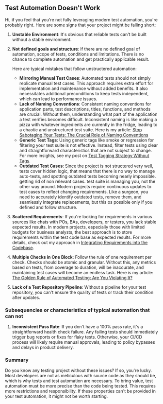 ## Test Automation Doesn't Work

Hi, if you feel that you're not fully leveraging modern test automation, you're probably right. Here are some signs that
your project might be falling short:

1. **Unstable Environment**: It's obvious that reliable tests can't be built without a stable environment.

2. **Not defined goals and structure**: If there are no defined goal of automation, scope of tests, conditions and
   limitations. There is no chance to complete automation and get practically applicable result.

   Here are typical mistakes that follow unstructered automation:
    - **Mirroring Manual Test Cases**: Automated tests should not simply replicate manual test cases. This approach
      requires extra effort for implementation and maintenance without added benefits. It also necessitates additional
      preconditions to keep tests independent, which can lead to performance issues.
    - **Lack of Naming Conventions**: Consistent naming conventions for application parts, test descriptions, titles,
      functions, and methods are crucial. Without them, understanding what part of the application a test verifies
      becomes difficult. Inconsistent naming is like making a pizza with whatever ingredients are currently in the
      fridge,
      leading to a chaotic and unstructured test suite. Here is my
      article: [Stop Sabotaging Your Tests: The Crucial Role of Naming Conventions](naming-convention)
    - **Generic Test Tags**: Using generic tags like smoke or regression for filtering your test suite is not effective.
      Instead, filter tests using clear and straightforward characteristics that are not subject to change. For more
      insights, see my post on [Test Tagging Strategy Without Tags](tagging-strategy.md).
    - **Outdated Test Cases**: Since the project is not structered very well, tests cover hidden logic, that means that
      there is no way to manage auto-tests, and spotting outdated tests becoming nearly impossible. getting rid of non
      relevant cases. test suite is managing you, not the other way around. Modern projects require continuous updates
      to test cases to
      reflect changing requirements. Like a surgeon, you need to accurately identify outdated tests, remove them, and
      seamlessly
      integrate replacements, but this os possible only if you defined and follow structure.

3. **Scattered Requirements**: If you're looking for requirements in various sources like chats with POs, BAs,
   developers, or testers, you lack stable expected results. In modern projects, especially those with limited budgets
   for business analysts, the best approach is to store requirements within the test code base as expected results. For
   more details, check out my approach
   in [Integrating Requirements into the Codebase](requirements-integration-practical-approach.md).

8. **Multiple Checks in One Block**: Follow the rule of one requirement per check. Checks should be atomic and granular.
   Without this, any metrics based on tests, from coverage to duration, will be inaccurate, and maintaining test cases
   will become an endless task. Here is my
   article: [The Golden Rule of Automated Testing: Are You Violating It?](golden-rule-of-automated-testing.md)

9. **Lack of a Test Repository Pipeline**: Without a pipeline for your test repository, you can't ensure the quality of
   tests or track their condition after updates.

### Subsequencies or characteristics of typical automation that can not

1. **Inconsistent Pass Rate**: If you don't have a 100% pass rate, it's a straightforward health check failure. Any
   failing tests should immediately trigger bug reports or fixes for flaky tests. Otherwise, your CI/CD process will
   likely require manual approvals, leading to policy bypasses and delays in product delivery.

### Summary

Do you know any testing project without these issues? If so, you're lucky. Most developers are not as meticulous with
source code as they should be, which is why tests and test automation are necessary. To bring value, test automation
must be more precise than the code being tested. This requires more restrictions and responsibility. If these properties
can't be provided in your test automation, it might not be worth starting.